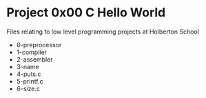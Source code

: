 # Project 0x00 C Hello World
Files relating to low level programming projects at Holberton School
- 0-preprocessor
- 1-compiler
- 2-assembler
- 3-name
- 4-puts.c
- 5-printf.c
- 6-size.c

